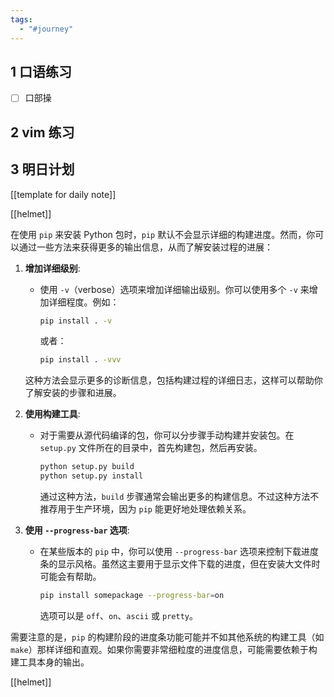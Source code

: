```yaml
---
tags:
  - "#journey"
---
```

## 1	口语练习

- [ ] 口部操 

## 2	vim 练习


## 3	明日计划 

[[template for daily note]]

[[helmet]]



在使用 `pip` 来安装 Python 包时，`pip` 默认不会显示详细的构建进度。然而，你可以通过一些方法来获得更多的输出信息，从而了解安装过程的进展：

1. **增加详细级别**:
   - 使用 `-v`（verbose）选项来增加详细输出级别。你可以使用多个 `-v` 来增加详细程度。例如：
     ```bash
     pip install . -v
     ```
     或者：
     ```bash
     pip install . -vvv
     ```

   这种方法会显示更多的诊断信息，包括构建过程的详细日志，这样可以帮助你了解安装的步骤和进展。

2. **使用构建工具**:
   - 对于需要从源代码编译的包，你可以分步骤手动构建并安装包。在 `setup.py` 文件所在的目录中，首先构建包，然后再安装。
     ```bash
     python setup.py build
     python setup.py install
     ```
     通过这种方法，`build` 步骤通常会输出更多的构建信息。不过这种方法不推荐用于生产环境，因为 `pip` 能更好地处理依赖关系。

3. **使用 `--progress-bar` 选项**:
   - 在某些版本的 `pip` 中，你可以使用 `--progress-bar` 选项来控制下载进度条的显示风格。虽然这主要用于显示文件下载的进度，但在安装大文件时可能会有帮助。
     ```bash
     pip install somepackage --progress-bar=on
     ```
     选项可以是 `off`、`on`、`ascii` 或 `pretty`。

需要注意的是，`pip` 的构建阶段的进度条功能可能并不如其他系统的构建工具（如 `make`）那样详细和直观。如果你需要非常细粒度的进度信息，可能需要依赖于构建工具本身的输出。





[[helmet]]